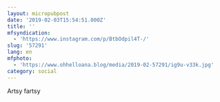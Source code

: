 ```yaml
---
layout: micropubpost
date: '2019-02-03T15:54:51.000Z'
title: ''
mfsyndication:
  - 'https://www.instagram.com/p/BtbOdpil4T-/'
slug: '57291'
lang: en
mfphoto:
  - 'https://www.ohhelloana.blog/media/2019-02-57291/ig9u-v33k.jpg'
category: social
---
```

Artsy fartsy
